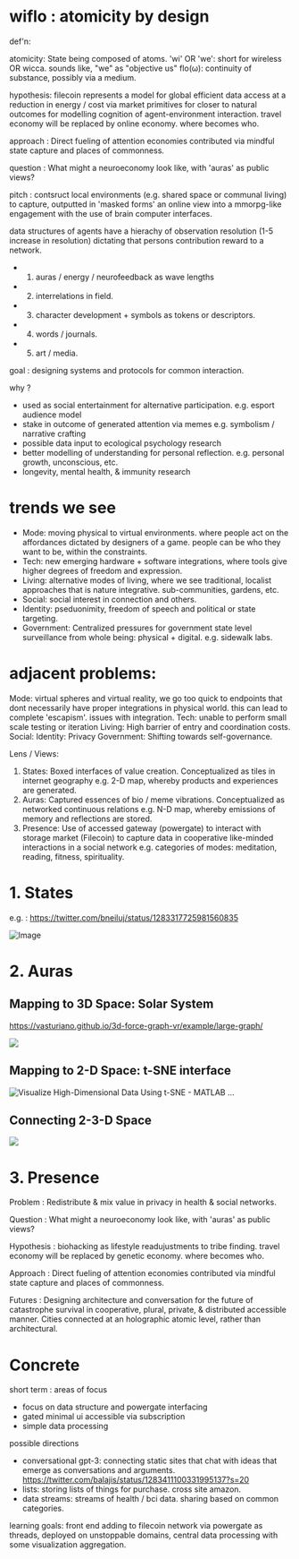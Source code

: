 # wiflo : atomicity by design

def'n:

atomicity: State being composed of atoms.
'wi' OR 'we': short for wireless OR wicca. sounds like, "we" as "objective us"
flo(ω): continuity of substance, possibly via a medium.

hypothesis: filecoin represents a model for global efficient data access at a reduction in energy / cost via market primitives for closer to natural outcomes for modelling cognition of agent-environment interaction. travel economy will be replaced by online economy. where becomes who. 

approach : Direct fueling of attention economies contributed via mindful state capture and places of commonness.

question : What might a neuroeconomy look like, with 'auras' as public views?

pitch : contsruct local environments (e.g. shared space or communal living) to capture, outputted in 'masked forms' an online view into a mmorpg-like engagement with the use of brain computer interfaces.

data structures of agents have a hierachy of observation resolution (1-5 increase in resolution) dictating that persons contribution reward to a network.
- 1. auras / energy / neurofeedback as wave lengths
- 2. interrelations in field.
- 3. character development + symbols as tokens or descriptors.
- 4. words / journals.
- 5. art / media.

goal : designing systems and protocols for common interaction. 

why ?
- used as social entertainment for alternative participation. e.g. esport audience model
- stake in outcome of generated attention via memes e.g. symbolism / narrative crafting
- possible data input to ecological psychology research
- better modelling of understanding for personal reflection. e.g. personal growth, unconscious, etc.
- longevity, mental health, & immunity research

# trends we see
- Mode: moving physical to virtual environments. where people act on the affordances dictated by designers of a game. people can be who they want to be, within the constraints. 
- Tech: new emerging hardware + software integrations, where tools give higher degrees of freedom and expression.
- Living: alternative modes of living, where we see traditional, localist approaches that is nature integrative. sub-communities, gardens, etc.
- Social: social interest in connection and others.
- Identity: pseduonimity, freedom of speech and political or state targeting.
- Government: Centralized pressures for government state level surveillance from whole being: physical + digital. e.g. sidewalk labs.

# adjacent problems:
Mode: virtual spheres and virtual reality, we go too quick to endpoints that dont necessarily have proper integrations in physical world. this can lead to complete 'escapism'. issues with integration.
Tech: unable to perform small scale testing or iteration
Living: High barrier of entry and coordination costs.
Social: 
Identity: Privacy
Government: Shifting towards self-governance.

Lens / Views:
1. States: Boxed interfaces of value creation. Conceptualized as tiles in internet geography e.g. 2-D map, whereby products and experiences are generated.
2. Auras: Captured essences of bio / meme vibrations. Conceptualized as networked continuous relations e.g. N-D map, whereby emissions of memory and reflections are stored.
3. Presence: Use of accessed gateway (powergate) to interact with storage market (Filecoin) to capture data in cooperative like-minded interactions in a social network e.g. categories of modes: meditation, reading, fitness, spirituality.

# 1. States

e.g. : https://twitter.com/bneiluj/status/1283317725981560835

<img src="https://pbs.twimg.com/media/Ec9ASA3WAAAWKZP?format=png&amp;name=small" alt="Image"/>

# 2. Auras

## Mapping to 3D Space: Solar System

https://vasturiano.github.io/3d-force-graph-vr/example/large-graph/

<img src="https://camo.githubusercontent.com/649acaa1acda1a7448f176b5242d713561f917d3/687474703a2f2f676973742e6769746875622e636f6d2f76617374757269616e6f2f39373263613466336538653037346461636631346437303731616164386566392f7261772f707265766965772e706e67" />

## Mapping to 2-D Space: t-SNE interface

<img src="https://external-content.duckduckgo.com/iu/?u=https%3A%2F%2Fwww.mathworks.com%2Fhelp%2Fexamples%2Fstats%2Fwin64%2FVisualizeHighDimensionalDataUsingTSNEExample_01.png&amp;f=1&amp;nofb=1" alt="Visualize High-Dimensional Data Using t-SNE - MATLAB ..."/>

## Connecting 2-3-D Space

<img src="https://i.stack.imgur.com/MC772.jpg" />

# 3. Presence

Problem : Redistribute & mix value in privacy in health & social networks. 

Question : What might a neuroeconomy look like, with 'auras' as public views?

Hypothesis : biohacking as lifestyle readujustments to tribe finding. travel economy will be replaced by genetic economy. where becomes who. 

Approach : Direct fueling of attention economies contributed via mindful state capture and places of commonness.

Futures : Designing architecture and conversation for the future of catastrophe survival in cooperative, plural, private, & distributed accessible manner. Cities connected at an holographic atomic level, rather than architectural.


# Concrete
short term : areas of focus
- focus on data structure and powergate interfacing 
- gated minimal ui accessible via subscription
- simple data processing


possible directions

* conversational gpt-3: connecting static sites that chat with ideas that emerge as conversations and arguments. https://twitter.com/balajis/status/1283411100331995137?s=20
* lists: storing lists of things for purchase. cross site amazon.
* data streams: streams of health / bci data. sharing based on common categories.

learning goals: front end adding to filecoin network via powergate as threads, deployed on unstoppable domains, central data processing with some visualization aggregation.
